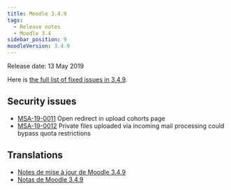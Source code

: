 ```yaml
---
title: Moodle 3.4.9
tags:
  - Release notes
  - Moodle 3.4
sidebar_position: 9
moodleVersion: 3.4.9
---
```


Release date: 13 May 2019

Here is [the full list of fixed issues in 3.4.9](https://moodle.atlassian.net/secure/IssueNavigator!executeAdvanced.jspa?jqlQuery=project+%3D+mdl+AND+resolution+%3D+fixed+AND+fixVersion+in+%28%223.4.9%22%29+ORDER+BY+priority+DESC&runQuery=true&clear=true).

## Security issues

- [MSA-19-0011](https://moodle.org/mod/forum/discuss.php?d=386523) Open redirect in upload cohorts page
- [MSA-19-0012](https://moodle.org/mod/forum/discuss.php?d=386524) Private files uploaded via incoming mail processing could bypass quota restrictions

## Translations

- [Notes de mise à jour de Moodle 3.4.9](https://docs.moodle.org/fr/Notes_de_mise_à_jour_de_Moodle_3.4.9)
- [Notas de Moodle 3.4.9](https://docs.moodle.org/es/Notas_de_Moodle_3.4.9)
